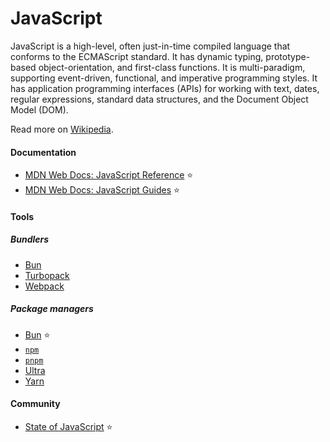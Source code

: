 # JavaScript

JavaScript is a high-level, often just-in-time compiled language that conforms to the ECMAScript standard. It has dynamic typing, prototype-based object-orientation, and first-class functions. It is multi-paradigm, supporting event-driven, functional, and imperative programming styles. It has application programming interfaces (APIs) for working with text, dates, regular expressions, standard data structures, and the Document Object Model (DOM).

Read more on [Wikipedia](https://en.wikipedia.org/wiki/JavaScript).

#### Documentation
- [MDN Web Docs: JavaScript Reference](https://developer.mozilla.org/en-US/docs/Web/JavaScript) ⭐
- [MDN Web Docs: JavaScript Guides](https://developer.mozilla.org/en-US/docs/Learn/JavaScript) ⭐

#### Tools

##### Bundlers
- [Bun](https://bun.sh)
- [Turbopack](https://turbo.build/pack)
- [Webpack](https://webpack.js.org)

##### Package managers
- [Bun](https://bun.sh) ⭐
- [`npm`](https://github.com/npm/cli)
- [`pnpm`](https://pnpm.io)
- [Ultra](https://ultrapkg.dev)
- [Yarn](https://yarnpkg.com)

#### Community
- [State of JavaScript](https://stateofjs.com/en-us) ⭐
